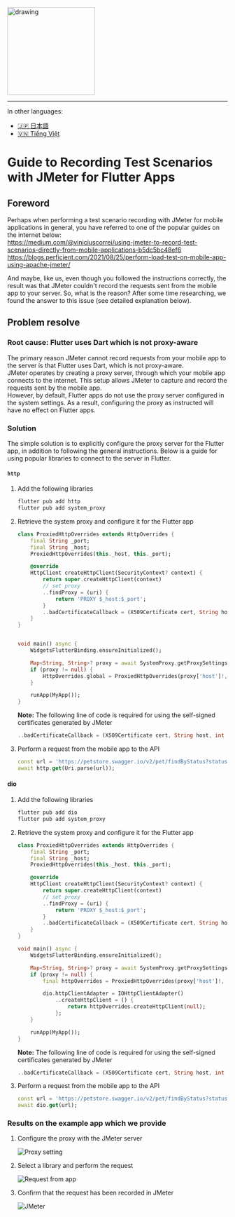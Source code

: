<img src="https://tksvietnam.com/wp-content/uploads/2022/01/logo-1024x337.png" alt="drawing" width="200"/>

---
In other languages:  
- [🇯🇵 日本語](README_JP.md)  
- [🇻🇳 Tiếng Việt](README_VN.md)

# Guide to Recording Test Scenarios with JMeter for Flutter Apps

## Foreword

Perhaps when performing a test scenario recording with JMeter for mobile applications in general, you have referred to one of the popular guides on the internet below:  
<https://medium.com/@viniciuscorrei/using-jmeter-to-record-test-scenarios-directly-from-mobile-applications-b5dc5bc48ef6>  
<https://blogs.perficient.com/2021/08/25/perform-load-test-on-mobile-app-using-apache-jmeter/>

And maybe, like us, even though you followed the instructions correctly, the result was that JMeter couldn't record the requests sent from the mobile app to your server.
So, what is the reason? After some time researching, we found the answer to this issue (see detailed explanation below).

## Problem resolve

### Root cause: Flutter uses Dart which is not proxy-aware

The primary reason JMeter cannot record requests from your mobile app to the server is that Flutter uses Dart, which is not proxy-aware.  
JMeter operates by creating a proxy server, through which your mobile app connects to the internet. This setup allows JMeter to capture and record the requests sent by the mobile app.  
However, by default, Flutter apps do not use the proxy server configured in the system settings. As a result, configuring the proxy as instructed will have no effect on Flutter apps.

### Solution

The simple solution is to explicitly configure the proxy server for the Flutter app, in addition to following the general instructions. Below is a guide for using popular libraries to connect to the server in Flutter.

#### `http`

1. Add the following libraries

    ```bash
    flutter pub add http
    flutter pub add system_proxy
    ```

1. Retrieve the system proxy and configure it for the Flutter app

    ```dart
    class ProxiedHttpOverrides extends HttpOverrides {
        final String _port;
        final String _host;
        ProxiedHttpOverrides(this._host, this._port);

        @override
        HttpClient createHttpClient(SecurityContext? context) {
            return super.createHttpClient(context)
            // set proxy
            ..findProxy = (uri) {
                return 'PROXY $_host:$_port';
            }
            ..badCertificateCallback = (X509Certificate cert, String host, int port) => true;
        }
    }


    void main() async {
        WidgetsFlutterBinding.ensureInitialized();

        Map<String, String>? proxy = await SystemProxy.getProxySettings();
        if (proxy != null) {
            HttpOverrides.global = ProxiedHttpOverrides(proxy['host']!, proxy['port']!);
        }

        runApp(MyApp());
    }
    ```

    **Note:** The following line of code is required for using the self-signed certificates generated by JMeter

    ```dart
    ..badCertificateCallback = (X509Certificate cert, String host, int port) => true;
    ```

1. Perform a request from the mobile app to the API

    ```dart
    const url = 'https://petstore.swagger.io/v2/pet/findByStatus?status=available';
    await http.get(Uri.parse(url));
    ```

#### dio

1. Add the following libraries

    ```bash
    flutter pub add dio
    flutter pub add system_proxy
    ```

1. Retrieve the system proxy and configure it for the Flutter app

    ```dart
    class ProxiedHttpOverrides extends HttpOverrides {
        final String _port;
        final String _host;
        ProxiedHttpOverrides(this._host, this._port);

        @override
        HttpClient createHttpClient(SecurityContext? context) {
            return super.createHttpClient(context)
            // set proxy
            ..findProxy = (uri) {
                return 'PROXY $_host:$_port';
            }
            ..badCertificateCallback = (X509Certificate cert, String host, int port) => true;
        }
    }

    void main() async {
        WidgetsFlutterBinding.ensureInitialized();

        Map<String, String>? proxy = await SystemProxy.getProxySettings();
        if (proxy != null) {
            final httpOverrides = ProxiedHttpOverrides(proxy['host']!, proxy['port']!);

            dio.httpClientAdapter = IOHttpClientAdapter()
                ..createHttpClient = () {
                    return httpOverrides.createHttpClient(null);
                };
        }

        runApp(MyApp());
    }
    ```

    **Note:** The following line of code is required for using the self-signed certificates generated by JMeter

    ```dart
    ..badCertificateCallback = (X509Certificate cert, String host, int port) => true;
    ```

1. Perform a request from the mobile app to the API

    ```dart
    const url = 'https://petstore.swagger.io/v2/pet/findByStatus?status=available';
    await dio.get(url);
    ```

### Results on the example app which we provide

1. Configure the proxy with the JMeter server

    ![Proxy setting](images/proxy_setting.png)

1. Select a library and perform the request

    ![Request from app](images/request_from_app.png)

1. Confirm that the request has been recorded in JMeter

    ![JMeter](images/jmeter.png)
